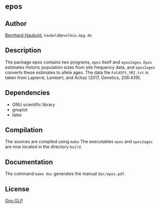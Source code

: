 # `epos`
## Author
[Bernhard Haubold](http://thymine.evolbio.mpg.de/), `haubold@evolbio.mpg.de`
## Description
The package epos contains two programs, `epos` itself and
`epos2ages`. `Epos` estimates historic population sizes from site
frequency data, and `epos2ages` converts these estimates to allele
ages. The data file `FoldSFS_YRI.txt` is taken from Lapierre, Lambert,
and Achaz (2017, Genetics, 206:439).
## Dependencies
- GNU scientific library
- gnuplot
- latex
## Compilation
The sources are compiled using
`make`
The executables `epos` and `epos2ages` are now located in the
directory `build`.
## Documentation
The command
`make doc`
generates the manual `doc/epos.pdf`.
## License
[Gnu GLP](https://www.gnu.org/licenses/gpl-3.0.en.html)
